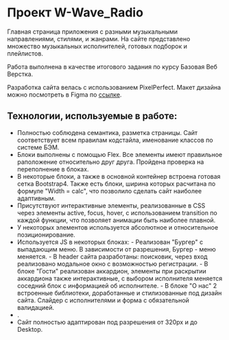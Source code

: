 <h1>Проект W-Wave_Radio</h1> 
<p>Главная страница приложения с разными музыкальными направлениями, стилями, и жанрами. На сайте представлено множество музыкальных исполнителей, готовых подборок и плейлистов.</p>
<p>Работа выполнена в качестве итогового задания по курсу Базовая Веб Верстка.</p>
<p>Разработка сайта велась с использованием PixelPerfect. Макет дизайна можно посмотреть в Figma по <a href="https://www.figma.com/file/gNFuYBreaSNqbcqb5yhL4u/Untitled?node-id=0%3A1&t=mQ1reo913HV0oinw-1" target="_blank">ссылке</a>.</p>

<h2>Технологии, используемые в работе:</h2> 
<ul>
 <li>Полностью соблюдена семантика, разметка страницы. Сайт соответствует всем правилам кодстайла, именование классов по системе БЭМ.</li>
 <li>Блоки выполнены с помощью Flex. Все элементы имеют правильное раположение относительно друг друга. Пройдена проверка на переполнение в блоках.</li>
 <li>В некоторые блоки, а также в основной контейнер встроена готовая сетка Bootstrap4. Также есть блоки, ширина которых расчитана по формуле "Width = calc", что позволило сделать сайт наиболее адаптивным.</li>
 <li>Присутствуют интерактивные элементы, реализованные в CSS через элементы active, focus, hover, с использованием transition по каждой функции, что позволяет анимации быть наиболее плавной.</li>
 <li>У некоторых элементов используется абсолютное и относительное позиционирование.</li>
 <li>Используется JS в некоторых блоках:
- Реализован "Бургер" с выпадающим меню. В зависимости от разрешения, Бургер - меню меняется.
- В header сайта разработаны: поисковик, через вход реализовано модальное окно с возможностью регистрации.
- В блоке "Гости" реализован аккардион, элементы при раскрытии аккардиона также интерактивные, с выбором исполнителя меняется соседний блок с информацией об исполнителе.
- В блоке "О нас" 2 встроенные библиотеки, доработанные и стилизованные под дизайн сайта. Слайдер с исполнителями и форма с обязательной валидацией.
 </li>
 <li>.</li>
 <li>Сайт полностью адаптирован под разрешения от 320px и до Desktop.</li>
</ul> 
